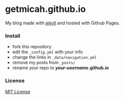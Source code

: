 # getmicah.github.io
My blog made with [jekyll](http://jekyllrb.com) and hosted with Github Pages.


### Install

* fork this repository
* edit the `_config.yml` with your info
* change the links in `_data/navigation.yml`
* remove my posts from `_posts/`
* rename your repo to ***your-username*.github.io**

### License
[MIT License](https://raw.githubusercontent.com/getmicah/getmicah.github.io/master/LICENSE)
